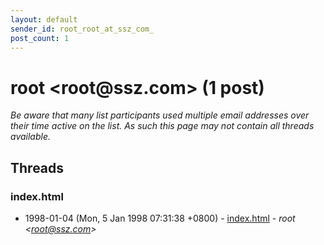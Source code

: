 ```yaml
---
layout: default
sender_id: root_root_at_ssz_com_
post_count: 1
---
```


# root <root<span>@</span>ssz.com> (1 post)

_Be aware that many list participants used multiple email addresses over their time active on the list. As such this page may not contain all threads available._

## Threads

### index.html
+ 1998-01-04 (Mon, 5 Jan 1998 07:31:38 +0800) - [index.html](/archive/1998/01/d99a42295326950d873ab511bd76e4038852a3ba1c31e3e8f570ce2c8ec9b864) - _root \<root@ssz.com\>_

